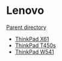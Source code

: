 # Lenovo
[Parent directory](../index.md)

* [ThinkPad X61](./ThinkPadX61/index.md)
* [ThinkPad T450s](./ThinkPadT450s/index.md)
* [ThinkPad W541](./ThinkPadW541/index.md)

